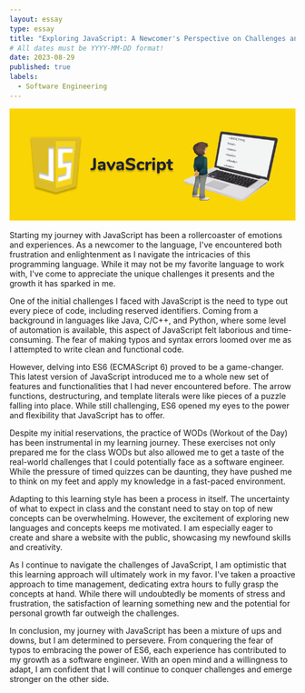 ```yaml
---
layout: essay
type: essay
title: "Exploring JavaScript: A Newcomer's Perspective on Challenges and Growth"
# All dates must be YYYY-MM-DD format!
date: 2023-08-29
published: true
labels:
  - Software Engineering
---
```


<div class="text-center p-4"><img class="img-fluid" src="../img/jsbanner.png"></div>

Starting my journey with JavaScript has been a rollercoaster of emotions and experiences. As a newcomer to the language, I've encountered both frustration and enlightenment as I navigate the intricacies of this programming language. While it may not be my favorite language to work with, I've come to appreciate the unique challenges it presents and the growth it has sparked in me.

One of the initial challenges I faced with JavaScript is the need to type out every piece of code, including reserved identifiers. Coming from a background in languages like Java, C/C++, and Python, where some level of automation is available, this aspect of JavaScript felt laborious and time-consuming. The fear of making typos and syntax errors loomed over me as I attempted to write clean and functional code.

However, delving into ES6 (ECMAScript 6) proved to be a game-changer. This latest version of JavaScript introduced me to a whole new set of features and functionalities that I had never encountered before. The arrow functions, destructuring, and template literals were like pieces of a puzzle falling into place. While still challenging, ES6 opened my eyes to the power and flexibility that JavaScript has to offer.

Despite my initial reservations, the practice of WODs (Workout of the Day) has been instrumental in my learning journey. These exercises not only prepared me for the class WODs but also allowed me to get a taste of the real-world challenges that I could potentially face as a software engineer. While the pressure of timed quizzes can be daunting, they have pushed me to think on my feet and apply my knowledge in a fast-paced environment.


Adapting to this learning style has been a process in itself. The uncertainty of what to expect in class and the constant need to stay on top of new concepts can be overwhelming. However, the excitement of exploring new languages and concepts keeps me motivated. I am especially eager to create and share a website with the public, showcasing my newfound skills and creativity.


As I continue to navigate the challenges of JavaScript, I am optimistic that this learning approach will ultimately work in my favor. I've taken a proactive approach to time management, dedicating extra hours to fully grasp the concepts at hand. While there will undoubtedly be moments of stress and frustration, the satisfaction of learning something new and the potential for personal growth far outweigh the challenges.

In conclusion, my journey with JavaScript has been a mixture of ups and downs, but I am determined to persevere. From conquering the fear of typos to embracing the power of ES6, each experience has contributed to my growth as a software engineer. With an open mind and a willingness to adapt, I am confident that I will continue to conquer challenges and emerge stronger on the other side.
